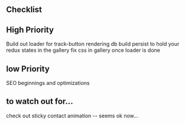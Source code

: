 ## Checklist


## High Priority
Build out loader for track-button rendering db
build persist to hold your redux states in the gallery
fix css in gallery once loader is done



## low Priority
SEO beginnings and optimizations


## to watch out for...
check out sticky contact animation -- seems ok now...